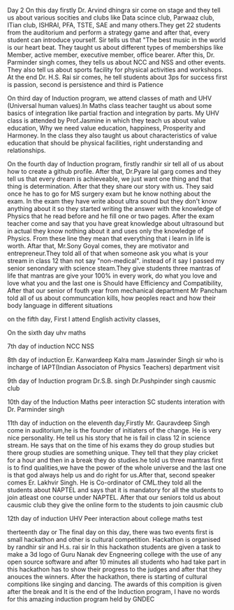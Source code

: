 
Day 2
On this day firstly Dr. Arvind dhingra sir come on stage and they tell us about various socities and clubs like Data scince club, Parwaaz club, ITian club, ISHRAI, PFA, TSTE, SAE and many others.They get 22 students from the auditorium and perform a strategy game and after that, every student can introduce yourself. Sir tells us that "The best music in the world is our heart beat.
They taught us about different types of memberships like Member, active member, executive member, office bearer. After this, Dr. Parminder singh comes, they tells us about NCC and NSS and other events. They also tell us about sports facility for physical activities and workshops. At the end Dr. H.S. Rai sir comes, he tell students about 3ps for success first is passion, second is persistence and third is Patience

On third day of Induction program, we attend classes of math and UHV (Universal human values).In Maths class teacher taught us about some basics of 
integration like partial fraction and integration by parts. My UHV class is attended by Prof.Jasmine in which they teach us about value education, Why we need 
value education, happiness, Prosperity and Harmoney. In the class they also taught us about characteristics of value education that should be physical facilities, right
understanding and relationships.

On the fourth day of Induction program, firstly randhir sir tell all of us about how to create a github profile. After that, Dr.Pyare lal garg comes and they tell us that 
every dream is achieveable, we just want one thing and that thing is determination. After that they share our story with us. They said once he has to go for 
MS surgery exam but he know nothing about the exam. In the exam they have write about ultra sound but they don't know anything about it so they started writing the answer
with the knowledge of Physics that he read before and he fill one or two pages. After the exam teacher come and say that you have great knowledge about ultrasound but
in actual they know nothing about it and uses only the knowledge of Physics. From these line they  mean that everything that i learn in life is worth.
Aftar that, Mr.Sony Goyal comes, they are motivator and entrepreneur.They told all of that when someone ask you what is your stream in class 12 than not say "non-medical".
instead of it say I passed my senior senondary with science steam.They give students three mantras of life that mantras are give your 100% in every work, do what you
love and love what you and the last one is Should have Efficiency and Compatibility, After that our senior of fouth year from mechanical department Mr Pancham told all
of us about communcation kills, how peoples react and how their body language in different situations

on the fifth day, First I attend English activity classes,

On the sixth day
uhv
maths

7th day of induction
NCC
NSS


8th day of induction
Er. Kanwardeep Kalra mam
Jaswinder Singh sir who is incharge of IAPT(Indian Associaton of Physics Teachers)
department visit


9th day of Induction program
Dr.S.B. singh
Dr.Pushpinder singh
causmic club

10th day of the Induction
Maths 
peer interaction
SC students interation with Dr. Parminder singh

11th day of induction
on the eleventh day,Firstly Mr. Gauravdeep Singh come in auditorium,he is the founder of initiaters of the change. He is very nice personality. He tell us his story
that he is fail in class 12 in science stream. He says that on the time of his exams they do group studies but there group studies are something unique. They tell that
they play cricket for a hour and then in a break they do studies.he told us three mantras first is to find qualities,we have the power of the whole universe and the
last one is that god always help us and do right for us.After that, second speaker comes Er. Lakhvir Singh. He is Co-ordinator of CML.they told all the students
about NAPTEL and says that it is mandatory for all the students to join atleast one course under NAPTEL. After that our seniors told us about causmic club
they give the online form to the students to join causmic club 

12th day of induction
UHV
Peer interaction about college
maths test

therteenth day or The final day
on this day, there was two events first is small hackathon and other is cultural competition. Hackathon is organised by randhir sir and H.s. rai sir
In this hackathon students are given a task to make a 3d logo of Guru Nanak dev Engneering college with the use of any open source software and after 10 minutes
all students who had take part in this hackathon has to show their progress to the judges and after that they anouces the winners.
After the hackathon, there is starting of cultural compitions like singing and dancing. The awards of this compition is given after the break and It is the end of the
Induction program, I have no words for this amazing induction program held by GNDEC



